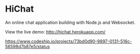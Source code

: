 HiChat
======
 
An online chat application building with Node.js and Websocket.

View the live demo: http://hichat.herokuapp.com/

https://www.codeship.io/projects/73bd0d90-9897-0131-516c-56598d7b87e5/status
